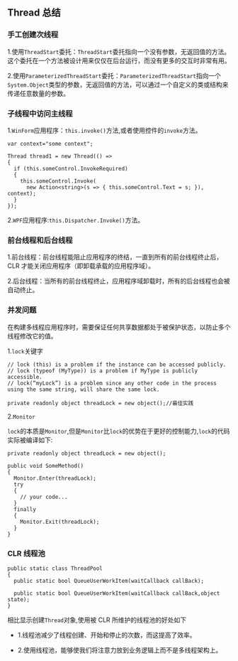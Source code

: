## Thread 总结

### 手工创建次线程

1.使用`ThreadStart`委托：`ThreadStart`委托指向一个没有参数，无返回值的方法。这个委托在一个方法被设计用来仅仅在后台运行，而没有更多的交互时非常有用。

2.使用`ParameterizedThreadStart`委托：`ParameterizedThreadStart`指向一个`System.Object`类型的参数，无返回值的方法，可以通过一个自定义的类或结构来传递任意数量的参数。

### 子线程中访问主线程

1.`WinForm`应用程序：`this.invoke()`方法,或者使用控件的`invoke`方法。

```
var context="some context";

Thread thread1 = new Thread(() =>
{
  if (this.someControl.InvokeRequired)
  {
    this.someControl.Invoke(
      new Action<string>(s => { this.someControl.Text = s; }), context);
  }
});
```

2.`WPF`应用程序:`this.Dispatcher.Invoke()`方法。

### 前台线程和后台线程

1.前台线程：前台线程能阻止应用程序的终结，一直到所有的前台线程终止后，CLR 才能关闭应用程序（即卸载承载的应用程序域）。

2.后台线程：当所有的前台线程终止，应用程序域卸载时，所有的后台线程也会被自动终止。

### 并发问题

在构建多线程应用程序时，需要保证任何共享数据都处于被保护状态，以防止多个线程修改它的值。

1.`lock`关键字

```
// lock (this) is a problem if the instance can be accessed publicly.
// lock (typeof (MyType)) is a problem if MyType is publicly accessible.
// lock(“myLock”) is a problem since any other code in the process using the same string, will share the same lock.

private readonly object threadLock = new object();//最佳实践
```

2.`Monitor`

`lock`的本质是`Monitor`,但是`Monitor`比`lock`的优势在于更好的控制能力,`lock`的代码实际被编译如下:

```
private readonly object threadLock = new object();

public void SomeMethod()
{
  Monitor.Enter(threadLock);
  try
  {
    // your code...
  }
  finally
  {
    Monitor.Exit(threadLock);
  }
}
```

### CLR 线程池

```
public static class ThreadPool
{
  public static bool QueueUserWorkItem(waitCallback callBack);

  public static bool QueueUserWorkItem(waitCallback callBack,object state);
}
```

相比显示创建`Thread`对象,使用被 CLR 所维护的线程池的好处如下

- 1.线程池减少了线程创建、开始和停止的次数，而这提高了效率。

- 2.使用线程池，能够使我们将注意力放到业务逻辑上而不是多线程架构上。
